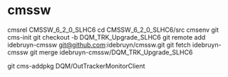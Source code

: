 cmssw
=====


cmsrel CMSSW_6_2_0_SLHC6
cd CMSSW_6_2_0_SLHC6/src
cmsenv
git cms-init
git checkout -b DQM_TRK_Upgrade_SLHC6
git remote add idebruyn-cmssw git@github.com:idebruyn/cmssw.git
git fetch idebruyn-cmssw
git merge idebruyn-cmssw/DQM_TRK_Upgrade_SLHC6



git cms-addpkg DQM/OutTrackerMonitorClient
